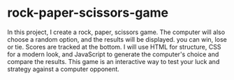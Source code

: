 # rock-paper-scissors-game
In this project, I create a rock, paper, scissors game. The computer will also choose a random option, and the results will be displayed. you can win, lose or tie. Scores are tracked at the bottom. I will use HTML for structure, CSS for a modern look, and JavaScript to generate the computer's choice and compare the results. This game is an interactive way to test your luck and strategy against a computer opponent. 

